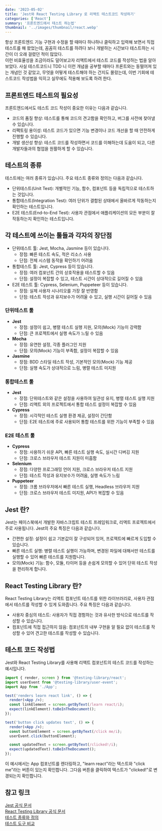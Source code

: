 ```yaml
---
date: '2023-05-02'
title: 'Jest와 React Testing Library 로 리액트 테스트코드 작성하기'
categories: ['React']
summary: '프론트엔드에서 테스트 하는법'
thumbnail: '../images/thumbnail/react.webp'
---
```


항상 프론트엔드 기능 구현과 수정을 할 때마다 하나하나 클릭하고 입력해 보면서 직접 테스트를 해 왔었는데, 꼼꼼히 테스트를 하려다 보니 개발하는 시간보다 테스트하는 시간이 더 오래 걸렸던 적이 많았다.   
이런 비효율성을 조금이라도 덜어보고자 리액트에서 테스트 코드를 작성하는 법을 알아보았다. 사실 테스트코드니 TDD 니 이런 개념을 공부할 때마다 프론트와는 동떨어져 있는 개념인 것 같았고, 무엇을 어떻게 테스트해야 하는 건지도 몰랐는데, 이번 기회에 테스트코드 작성법을 익히고 실무에도 적용해 보도록 하려 한다.

## 프론트엔드 테스트의 필요성

프론트엔드에서도 테스트 코드 작성이 중요한 이유는 다음과 같습니다.

- 코드의 품질 향상: 테스트를 통해 코드의 견고함을 확인하고, 버그를 사전에 찾아낼 수 있습니다.
- 리팩토링 용이성: 테스트 코드가 있으면 기능 변경이나 코드 개선을 할 때 안전하게 진행할 수 있습니다.
- 개발 생산성 향상: 테스트 코드를 작성하면서 코드를 이해하는데 도움이 되고, 다른 개발자들과의 협업을 원활하게 할 수 있습니다.

## 테스트의 종류

테스트에는 여러 종류가 있습니다. 주요 테스트 종류와 정의는 다음과 같습니다.

- 단위테스트(Unit Test): 개별적인 기능, 함수, 컴포넌트 등을 독립적으로 테스트하는 것입니다.
- 통합테스트(Integration Test): 여러 단위가 결합된 상태에서 올바르게 작동하는지 확인하는 테스트입니다.
- E2E 테스트(End-to-End Test): 사용자 관점에서 애플리케이션의 모든 부분이 잘 작동하는지 확인하는 테스트입니다.

## 각 테스트에 쓰이는 툴들과 각자의 장단점

- 단위테스트 툴: Jest, Mocha, Jasmine 등이 있습니다.
  - 장점: 빠른 테스트 속도, 적은 리소스 사용
  - 단점: 전체 시스템 동작을  확인하기 어려움
- 통합테스트 툴: Jest, Cypress 등이 있습니다.
  - 장점: 여러 컴포넌트 간의 상호작용을 테스트할 수 있음
  - 단점: 설정이 복잡할 수 있고, 테스트 시간이 상대적으로 길어질 수 있음
- E2E 테스트 툴: Cypress, Selenium, Puppeteer 등이 있습니다.
  - 장점: 실제 사용자 시나리오를 가장 잘 반영함
  - 단점: 테스트 작성과 유지보수가 어려울 수 있고, 실행 시간이 길어질 수 있음

### 단위테스트 툴

- **Jest**
  - 장점: 설정이 쉽고, 병렬 테스트 실행 지원, 모의(Mock) 기능이 강력함
  - 단점: 큰 프로젝트에서 실행 속도가 느릴 수 있음
- **Mocha**
  - 장점: 유연한 설정, 각종 플러그인 지원
  - 단점: 모의(Mock) 기능이 부족함, 설정이 복잡할 수 있음
- **Jasmine**
  - 장점: BDD 스타일 테스트 작성, 기본적인 모의(Mock) 기능 제공
  - 단점: 실행 속도가 상대적으로 느림, 병렬 테스트 미지원

### 통합테스트 툴

- **Jest**
  - 장점: 단위테스트와 같은 설정을 사용하여 일관성 유지, 병렬 테스트 실행 지원
  - 단점: 리액트 외의 프로젝트에서 통합 테스트 설정이 복잡할 수 있음
- **Cypress**
  - 장점: 시각적인 테스트 실행 환경 제공, 설정이 간단함
  - 단점: E2E 테스트에 주로 사용되어 통합 테스트를 위한 기능이 부족할 수 있음

### E2E 테스트 툴

- **Cypress**
  - 장점: 사용하기 쉬운 API, 빠른 테스트 실행 속도, 실시간 디버깅 지원
  - 단점: 크로스 브라우저 테스트 지원이 미흡함
- **Selenium**
  - 장점: 다양한 프로그래밍 언어 지원, 크로스 브라우저 테스트 지원
  - 단점: 테스트 작성과 유지보수가 어려움, 실행 속도가 느림
- **Puppeteer**
  - 장점: 크롬 브라우저에서 빠른 테스트 실행, Headless 브라우저 지원
  - 단점: 크로스 브라우저 테스트 미지원, API가 복잡할 수 있음

## Jest 란?

Jest는 페이스북에서 개발한 자바스크립트 테스트 프레임워크로, 리액트 프로젝트에서 주로 사용됩니다. Jest의 주요 특징은 다음과 같습니다.

- 간편한 설정: 설정이 쉽고 기본값이 잘 구성되어 있어, 프로젝트에 빠르게 도입할 수 있습니다.
- 빠른 테스트 실행: 병렬 테스트 실행이 가능하며, 변경된 파일에 대해서만 테스트를 실행할 수 있어 빠른 테스트를 지원합니다.
- 모의(Mock) 기능: 함수, 모듈, 타이머 등을 손쉽게 모의할 수 있어 단위 테스트 작성을 편리하게 합니다.

## React Testing Library 란?

React Testing Library는 리액트 컴포넌트 테스트를 위한 라이브러리로, 사용자 관점에서 테스트를 작성할 수 있게 도와줍니다. 주요 특징은 다음과 같습니다.

- 사용자 중심의 테스트: 사용자가 직접 경험하는 것과 유사한 방식으로 테스트를 작성할 수 있습니다.
- 컴포넌트에 직접 접근하지 않음: 컴포넌트의 내부 구현을 알 필요 없이 테스트를 작성할 수 있어 견고한 테스트를 작성할 수 있습니다.

## 테스트 코드 작성법

Jest와 React Testing Library를 사용해 리액트 컴포넌트의 테스트 코드를 작성하는 예시입니다.

<div class="code-header">
	<span class="red btn"></span>
	<span class="yellow btn"></span>
	<span class="green btn"></span>
</div>

```jsx
import { render, screen } from '@testing-library/react';
import userEvent from '@testing-library/user-event';
import App from './App';

test('renders learn react link', () => {
  render(<App />);
  const linkElement = screen.getByText(/learn react/i);
  expect(linkElement).toBeInTheDocument();
});

test('button click updates text', () => {
  render(<App />);
  const buttonElement = screen.getByText(/click me/i);
  userEvent.click(buttonElement);

  const updatedText = screen.getByText(/clicked!/i);
  expect(updatedText).toBeInTheDocument();
});
```

이 예시에서는 App 컴포넌트를 렌더링하고, "learn react"라는 텍스트와 "click me"라는 버튼이 있는지 확인합니다.
그다음 버튼을 클릭하여 텍스트가 "clicked!"로 변경되는지 확인합니다.


## 참고 링크

[Jest 공식 문서](https://jestjs.io/)   
[React Testing Library 공식 문서](https://testing-library.com/docs/react-testing-library/intro/)   
[테스트 종류와 정의](https://www.softwaretestinghelp.com/types-of-software-testing/)   
[테스트 도구 비교](https://www.browserstack.com/guide/jest-vs-mocha)
